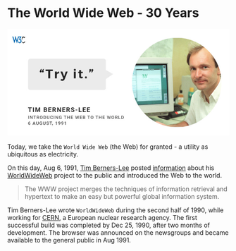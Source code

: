 # The World Wide Web - 30 Years

![WWW - Try It)](/static/2021/www-try-it.jpg)

Today, we take the `World Wide Web` (the Web) for granted - a utility as ubiquitous as electricity.

On this day, Aug 6, 1991, [Tim Berners-Lee](https://en.wikipedia.org/wiki/WorldWideWeb) posted [information](https://groups.google.com/g/comp.archives/c/CfsHlSNYPUI/m/DTs60INnuzcJ?pli=1) about his [WorldWideWeb](https://en.wikipedia.org/wiki/WorldWideWeb) project to the public and introduced the Web to the world.

> The WWW project merges the techniques of information retrieval and hypertext to 
make an easy but powerful global information system.

Tim Berners-Lee wrote `WorldWideWeb` during the second half of 1990, while working for [CERN](https://en.wikipedia.org/wiki/CERN), a European nuclear research agency. The first successful build was completed by Dec 25, 1990, after two months of development. The browser was announced on the newsgroups and became available to the general public in Aug 1991.